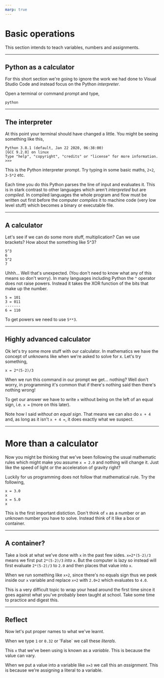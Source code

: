```yaml
---
marp: true
---
```


# Basic operations
This section intends to teach variables, numbers and assignments.

---

## Python as a calculator
For this short section we're going to ignore the work we had done to
Visual Studio Code and instead focus on the Python *interpreter*.

Open a terminal or command prompt and type,
```
python
```

---

## The interpreter
At this point your terminal should have changed a little.
You might be seeing something like this,
```
Python 3.8.1 (default, Jan 22 2020, 06:38:00) 
[GCC 9.2.0] on linux
Type "help", "copyright", "credits" or "license" for more information.
>>> 
```

This is the Python interpreter prompt.
Try typing in some basic maths, `2+2`, `3-5*2` etc.

Each time you do this Python parses the line of input and evaluates it.
This is in stark contrast to other languages which aren't *interpreted* but are
*compiled*.
In compiled languages the whole program and flow must be written out
first before the computer *compiles* it to machine code (very low level stuff)
which becomes a binary or executable file.

---

## A calculator
Let's see if we can do some more stuff, multiplication? Can we use brackets?
How about the something like 5^3?
```
5^3
6
5^2
7
```
Uhhh... Well that's unexpected. (You don't need to know what any of this means
so don't worry). In many languages including Python the `^`
operator does not raise powers. Instead it takes the XOR function of the bits
that make up the number.
```
5 = 101
3 = 011
-------
6 = 110
```

To get powers we need to use `5**3`.

---

## Highly advanced calculator
Ok let's try some more stuff with our calculator. In mathematics we have the
concept of unknowns like when we're asked to solve for x. Let's try something,
```
x = 2*(5-2)/3
```
When we run this command in our prompt we get... nothing? Well don't worry, in
programming it's common that if there's nothing said then there's nothing wrong!

To get our answer we have to write `x` without being on the left of
an equal sign, i.e. `x =` (more on this later).

Note how I said *without an equal sign*. That means we can also do `x + 4` and,
as long as it isn't `x + 4 =`, it does exactly what we suspect.

---

# More than a calculator
Now you might be thinking that we've been following the usual mathematic rules
which might make you assume `x = 2.0` and nothing will change it. Just like the
speed of light or the acceleration of gravity right?

Luckily for us programming does not follow that mathematical rule. Try the
following,
```
x = 3.0
x
x = 5.0
x
```

This is the first important distiction. Don't think of `x` as a number or an
unknown number you have to solve. Instead think of it like a box or container.

---

## A container?
Take a look at what we've done with `x` in the past few sides. `x=2*(5-2)/3`
means we first put `2*(5-2)/3` *into* `x`. But the computer is lazy so instead
will first evaluate `2*(5-2)/3` to `2.0` and then places that value into `x`.

When we run something like `x+2`, since there's no equals sign thus we peek
inside our `x` variable and replace `x+2` with `2.0+2` which evaluates to `4.0`.

This is a very difficult topic to wrap your head around the first time since it
goes against what you've probably been taught at school. Take some time to
practice and digest this.

---

## Reflect
Now let's put proper names to what we've learnt.

When we type `1` or `0.32` or 'False` we call these *literals*.

This `x` that we've been using is known as a *variable*.
This is because the value can vary.

When we put a value into a variable like `x=3` we call this an *assignment*.
This is because we're assigning a literal to a variable.
